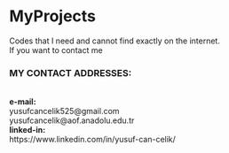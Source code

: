 # MyProjects
Codes that I need and cannot find exactly on the internet.<br>
If you want to contact me<br>
<h3>MY CONTACT ADDRESSES:</h3><br>
<b>e-mail:</b><br>
yusufcancelik525@gmail.com<br>
yusufcancelik@aof.anadolu.edu.tr<br>
<b>linked-in:</b><br>
https://www.linkedin.com/in/yusuf-can-celik/<br>
